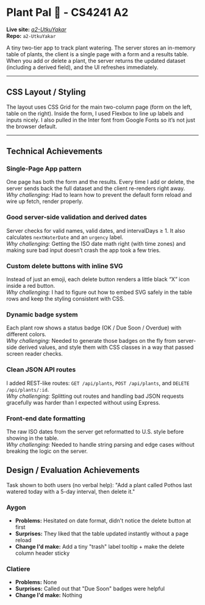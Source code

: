 # Plant Pal 🌱 - CS4241 A2

**Live site:** _[a2-UtkuYakar](https://a2-utkuyakar.onrender.com/)_  
**Repo:** `a2-UtkuYakar`

A tiny two-tier app to track plant watering. The server stores an in-memory table of plants, the client is a single page with a form and a results table. When you add or delete a plant, the server returns the updated dataset (including a derived field), and the UI refreshes immediately.

---

## CSS Layout / Styling

The layout uses CSS Grid for the main two-column page (form on the left, table on the right). Inside the form, I used Flexbox to line up labels and inputs nicely. I also pulled in the Inter font from Google Fonts so it’s not just the browser default.

---

## Technical Achievements 

### Single-Page App pattern  
One page has both the form and the results. Every time I add or delete, the server sends back the full dataset and the client re-renders right away.  
*Why challenging:* Had to learn how to prevent the default form reload and wire up fetch, render properly.

### Good server-side validation and derived dates  
Server checks for valid names, valid dates, and intervalDays ≥ 1. It also calculates `nextWaterDate` and an `urgency` label.  
*Why challenging:* Getting the ISO date math right (with time zones) and making sure bad input doesn’t crash the app took a few tries.

### Custom delete buttons with inline SVG  
Instead of just an emoji, each delete button renders a little black “X” icon inside a red button.  
*Why challenging:* I had to figure out how to embed SVG safely in the table rows and keep the styling consistent with CSS.

### Dynamic badge system  
Each plant row shows a status badge (OK / Due Soon / Overdue) with different colors.  
*Why challenging:* Needed to generate those badges on the fly from server-side derived values, and style them with CSS classes in a way that passed screen reader checks.

### Clean JSON API routes  
I added REST-like routes: `GET /api/plants`, `POST /api/plants`, and `DELETE /api/plants/:id`.  
*Why challenging:* Splitting out routes and handling bad JSON requests gracefully was harder than I expected without using Express.

### Front-end date formatting  
The raw ISO dates from the server get reformatted to U.S. style before showing in the table.  
*Why challenging:* Needed to handle string parsing and edge cases without breaking the logic on the server.


## Design / Evaluation Achievements

Task shown to both users (no verbal help): "Add a plant called Pothos last watered today with a 5-day interval, then delete it."

### Aygon

- **Problems:** Hesitated on date format, didn't notice the delete button at first
- **Surprises:** They liked that the table updated instantly without a page reload
- **Change I'd make:** Add a tiny "trash" label tooltip + make the delete column header sticky

### Clatiere

- **Problems:** None
- **Surprises:** Called out that "Due Soon" badges were helpful
- **Change I'd make:** Nothing